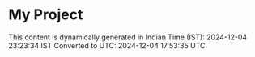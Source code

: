 # My Project

This content is dynamically generated in Indian Time (IST): 2024-12-04 23:23:34 IST
Converted to UTC: 2024-12-04 17:53:35 UTC
